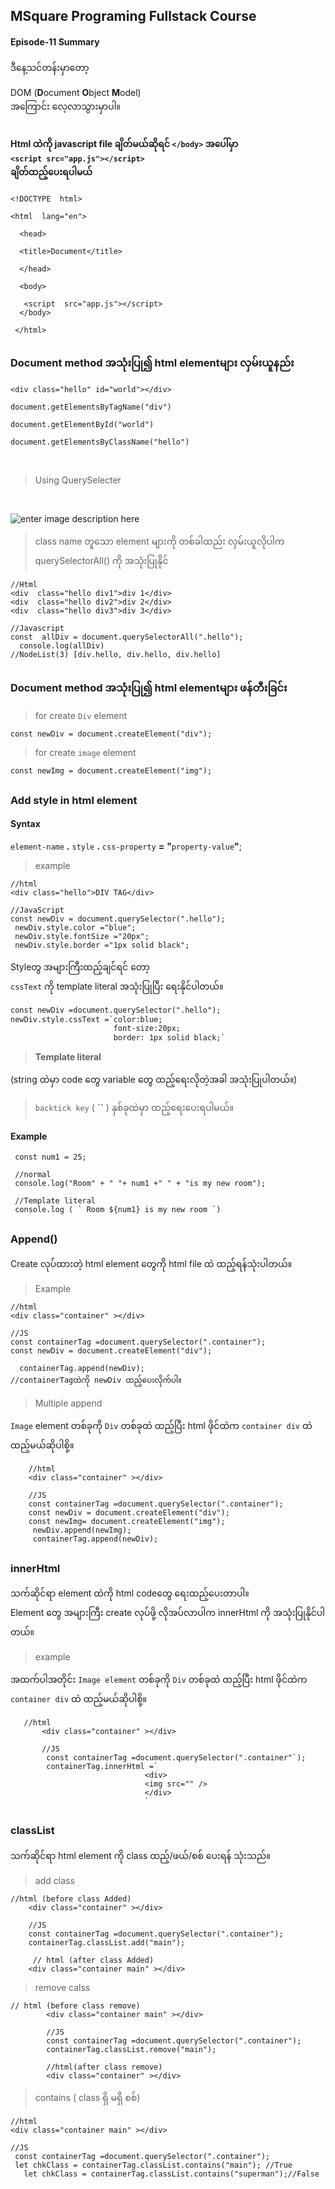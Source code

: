 ﻿## MSquare Programing Fullstack Course
#### Episode-11 Summary
ဒီနေ့သင်တန်းမှာတော့

DOM (**D**ocument **O**bject **M**odel)<br>
  အကြောင်း လေ့လာသွားမှာပါ။
 ## 
 #### Html ထဲကို javascript file ချိတ်မယ်ဆိုရင် `</body>` အပေါ်မှာ<br> `<script src="app.js"></script>`<br>ချိတ်ထည့်ပေးရပါမယ်
 

    <!DOCTYPE  html>
    
    <html  lang="en">
    
      <head>
   
      <title>Document</title>
    
      </head>
    
      <body>
    
       <script  src="app.js"></script>
      </body>
    
     </html>
## 
### Document  method အသုံးပြု၍ html elementများ လှမ်းယူနည်း

    <div class="hello" id="world"></div>
    
    document.getElementsByTagName("div")
    
    document.getElementById("world")
    
    document.getElementsByClassName("hello")
<br>

>Using QuerySelecter
<br>

![enter image description here](https://github.com/Aungtat/MSquareFullstackCourseSummary/blob/main/query.jpg?raw=true)

> class name တူသော element များကို တစ်ခါထည်း လှမ်းယူလိုပါက querySelectorAll() ကို အသုံးပြုနိုင်

    //Html
    <div  class="hello div1">div 1</div>
    <div  class="hello div2">div 2</div>
    <div  class="hello div3">div 3</div>
    
    //Javascript
    const  allDiv = document.querySelectorAll(".hello");
      console.log(allDiv)
    //NodeList(3) [div.hello, div.hello, div.hello]

##
###  Document  method အသုံးပြု၍ html elementများ ဖန်တီးခြင်း
>for create `Div` element

    const newDiv = document.createElement("div");
    
 >  for create `image` element

    const newImg = document.createElement("img");
##
### Add style in html element
#### Syntax
`element-name` **.** `style` **.** `css-property` **=** **"**`property-value`**"**;
> example

    //html
    <div class="hello">DIV TAG</div>
    
    //JavaScript
    const newDiv = document.querySelector(".hello");
     newDiv.style.color ="blue";
     newDiv.style.fontSize ="20px";
     newDiv.style.border ="1px solid black";

Styleတွ အများကြီးထည့်ချင်ရင် တော့ <br>`cssText` ကို template literal အသုံးပြုပြီး ရေးနိုင်ပါတယ်။
```html
const newDiv =document.querySelector(".hello");      
newDiv.style.cssText =`color:blue; 
                       font-size:20px; 
                       border: 1px solid black;`
```
> **Template literal**

(string ထဲမှာ code တွေ variable တွေ ထည့်ရေးလိုတဲ့အခါ အသုံးပြုပါတယ်။)

> `backtick key` ( **``**  ) နှစ်ခုထဲမှာ ထည့်ရေးပေးရပါမယ်။
   

#### Example

     const num1 = 25;
     
     //normal
     console.log("Room" + " "+ num1 +" " + "is my new room");
     
     //Template literal
     console.log ( ` Room ${num1} is my new room `)


##
### Append()
Create လုပ်ထားတဲ့ html element တွေကို html file ထဲ ထည့်ရန်သုံးပါတယ်။
> Example

    //html
    <div class="container" ></div>
    
    //JS
    const containerTag =document.querySelector(".container");
    const newDiv = document.createElement("div");
     
      containerTag.append(newDiv);
    //containerTagထဲကို newDiv ထည့်ပေးလိုက်ပါ။
    
 

   >Multiple append
   >
   `Image` element တစ်ခုကို `Div` တစ်ခုထဲ ထည့်ပြီး html ဖိုင်ထဲက `container div` ထဲ ထည့်မယ်ဆိုပါစို့။
    
        //html 
        <div class="container" ></div> 
        
        //JS 
        const containerTag =document.querySelector(".container"); 
        const newDiv = document.createElement("div"); 
        const newImg= document.createElement("img");
         newDiv.append(newImg);
         containerTag.append(newDiv); 
        
   ##
   ### innerHtml
   သက်ဆိုင်ရာ element ထဲကို html codeတွေ ရေးထည့်ပေးတာပါ။<br>
   Element တွေ အများကြီး create လုပ်ဖို့ လိုအပ်လာပါက innerHtml ကို အသုံးပြုနိုင်ပါတယ်။
   >example
  
  အထက်ပါအတိုင်း `Image element` တစ်ခုကို `Div` တစ်ခုထဲ ထည့်ပြီး html ဖိုင်ထဲက `container div` ထဲ ထည့်မယ်ဆိုပါစို့။
 

       //html 
           <div class="container" ></div> 
           
           //JS
            const containerTag =document.querySelector(".container"`);
            containerTag.innerHtml =`
                                  <div>
                                  <img src="" />
                                  </div>
                                  `

  ##
  ### classList
   သက်ဆိုင်ရာ html element ကို class ထည့်/ဖယ်/စစ် ပေးရန် သုံးသည်။
   >add class
   
    //html (before class Added)
        <div class="container" ></div> 
        
        //JS 
        const containerTag =document.querySelector(".container"); 
        containerTag.classList.add("main");
         
         // html (after class Added)
        <div class="container main" ></div>
> remove calss
        
    // html (before class remove)
            <div class="container main" ></div>
            
            //JS 
            const containerTag =document.querySelector(".container"); 
            containerTag.classList.remove("main");
            
            //html(after class remove)
            <div class="container" ></div> 
            
  > contains ( class ရှိ မရှိ စစ်)
  
    //html
    <div class="container main" ></div>
    
    //JS
     const containerTag =document.querySelector(".container"); 
     let chkClass = containerTag.classList.contains("main"); //True
       let chkClass = containerTag.classList.contains("superman");//False


